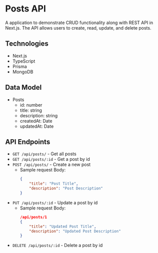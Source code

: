 # Posts API

A application to demonstrate CRUD functionality along with REST API in Next.js. The API allows users to create, read, update, and delete posts.

## Technologies

- Next.js
- TypeScript
- Prisma
- MongoDB

## Data Model

- Posts
  - id: number
  - title: string
  - description: string
  - createdAt: Date
  - updatedAt: Date

## API Endpoints

- `GET /api/posts/` - Get all posts
- `GET /api/posts/:id` - Get a post by id
- `POST /api/posts/` - Create a new post
    - Sample request Body: 
        ```json
        {
            "title": "Post Title",
            "description": "Post Description"
        }
        ```
- `PUT /api/posts/:id` - Update a post by id
    - Sample request Body: 
        ```json
        /api/posts/1
        {
            "title": "Updated Post Title",
            "description": "Updated Post Description"
        }
        ```
- `DELETE /api/posts/:id` - Delete a post by id
